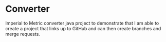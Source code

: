 # Converter
Imperial to Metric converter java project to demonstrate that I am able to create a project that links up to GitHub and can then create branches and merge requests.

